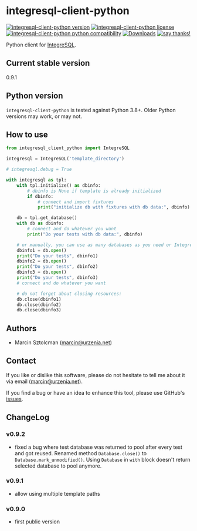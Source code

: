 integresql-client-python
========================

[![integresql-client-python version](https://img.shields.io/pypi/v/integresql-client-python.svg)](https://pypi.python.org/pypi/integresql-client-python)
[![integresql-client-python license](https://img.shields.io/pypi/l/integresql-client-python.svg)](https://pypi.python.org/pypi/integresql-client-python)
[![integresql-client-python python compatibility](https://img.shields.io/pypi/pyversions/integresql-client-python.svg)](https://pypi.python.org/pypi/integresql-client-python)
[![Downloads](https://static.pepy.tech/personalized-badge/integresql-client-python?period=total&units=international_system&left_color=grey&right_color=yellow&left_text=Downloads)](https://pepy.tech/project/integresql-client-python)
[![say thanks!](https://img.shields.io/badge/Say%20Thanks-!-1EAEDB.svg)](https://saythanks.io/to/marcin%40urzenia.net)

Python client for [IntegreSQL](https://github.com/allaboutapps/integresql).


Current stable version
----------------------

0.9.1

Python version
--------------

`integresql-client-python` is tested against Python 3.8+. Older Python versions may work, or may not.

How to use
----------

```python
from integresql_client_python import IntegreSQL

integresql = IntegreSQL('template_directory')

# integresql.debug = True

with integresql as tpl:
    with tpl.initialize() as dbinfo:
        # dbinfo is None if template is already initialized
        if dbinfo:
            # connect and import fixtures
            print("initialize db with fixtures with db data:", dbinfo)

    db = tpl.get_database()
    with db as dbinfo:
        # connect and do whatever you want
        print("Do your tests with db data:", dbinfo)

    # or manually, you can use as many databases as you need or IntegreSQL will allow
    dbinfo1 = db.open()
    print("Do your tests", dbinfo1)
    dbinfo2 = db.open()
    print("Do your tests", dbinfo2)
    dbinfo3 = db.open()
    print("Do your tests", dbinfo3)
    # connect and do whatever you want

    # do not forget about closing resources:
    db.close(dbinfo1)
    db.close(dbinfo2)
    db.close(dbinfo3)
```

Authors
-------

* Marcin Sztolcman ([marcin@urzenia.net](mailto:marcin@urzenia.net))

Contact
-------

If you like or dislike this software, please do not hesitate to tell me about
it via email ([marcin@urzenia.net](mailto:marcin@urzenia.net)).

If you find a bug or have an idea to enhance this tool, please use GitHub's
[issues](https://github.com/msztolcman/integresql-client-python/issues).

ChangeLog
---------
### v0.9.2

* fixed a bug where test database was returned to pool after every test and got reused.
  Renamed method `Database.close()` to `Database.mark_unmodified()`. Using
  `Database` in `with` block doesn't return selected database to pool anymore.

### v0.9.1

* allow using multiple template paths

### v0.9.0

* first public version
